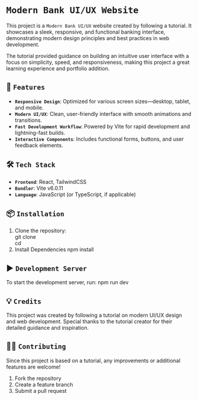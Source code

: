 # `Modern Bank UI/UX Website`  

This project is a `Modern Bank UI/UX` website created by following a tutorial. It showcases a sleek, responsive, and functional banking interface, demonstrating modern design principles and best practices in web development.  

The tutorial provided guidance on building an intuitive user interface with a focus on simplicity, speed, and responsiveness, making this project a great learning experience and portfolio addition.  

## 🚀 `Features`  
- **`Responsive Design`**: Optimized for various screen sizes—desktop, tablet, and mobile.  
- **`Modern UI/UX`**: Clean, user-friendly interface with smooth animations and transitions.  
- **`Fast Development Workflow`**: Powered by Vite for rapid development and lightning-fast builds.  
- **`Interactive Components`**: Includes functional forms, buttons, and user feedback elements.  

## 🛠️ `Tech Stack`  
- **`Frontend`**: React, TailwindCSS  
- **`Bundler`**: Vite v6.0.11  
- **`Language`**: JavaScript (or TypeScript, if applicable)  

## 📦 `Installation`  
1. Clone the repository:  
   git clone <repository-url>  
   cd <project-directory>
2. Install Dependencies
   npm install

## ▶️ `Development Server`  
To start the development server, run:
  npm run dev  

## 💡 `Credits`  
This project was created by following a tutorial on modern UI/UX design and web development. Special thanks to the tutorial creator for their detailed guidance and inspiration.

## 👨‍💻 `Contributing`
Since this project is based on a tutorial, any improvements or additional features are welcome!
1. Fork the repository
2. Create a feature branch
3. Submit a pull request
  
